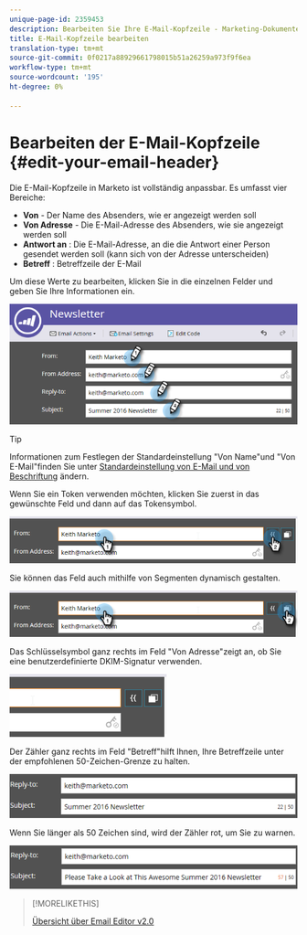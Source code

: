 ```yaml
---
unique-page-id: 2359453
description: Bearbeiten Sie Ihre E-Mail-Kopfzeile - Marketing-Dokumente - Produktdokumentation
title: E-Mail-Kopfzeile bearbeiten
translation-type: tm+mt
source-git-commit: 0f0217a88929661798015b51a26259a973f9f6ea
workflow-type: tm+mt
source-wordcount: '195'
ht-degree: 0%

---
```



# Bearbeiten der E-Mail-Kopfzeile {#edit-your-email-header}

Die E-Mail-Kopfzeile in Marketo ist vollständig anpassbar. Es umfasst vier Bereiche:

* **Von**  - Der Name des Absenders, wie er angezeigt werden soll
* **Von Adresse**  - Die E-Mail-Adresse des Absenders, wie sie angezeigt werden soll
* **Antwort an** : Die E-Mail-Adresse, an die die Antwort einer Person gesendet werden soll (kann sich von der Adresse unterscheiden)
* **Betreff** : Betreffzeile der E-Mail

Um diese Werte zu bearbeiten, klicken Sie in die einzelnen Felder und geben Sie Ihre Informationen ein.

![](assets/one-3.png)

>[!TIP]
>
>Informationen zum Festlegen der Standardeinstellung &quot;Von Name&quot;und &quot;Von E-Mail&quot;finden Sie unter [Standardeinstellung von E-Mail und von Beschriftung](/help/marketo/product-docs/administration/email-setup/change-the-default-from-email-and-from-label.md) ändern.

Wenn Sie ein Token verwenden möchten, klicken Sie zuerst in das gewünschte Feld und dann auf das Tokensymbol.

![](assets/two-3.png)

Sie können das Feld auch mithilfe von Segmenten dynamisch gestalten.

![](assets/three-2.png)

Das Schlüsselsymbol ganz rechts im Feld &quot;Von Adresse&quot;zeigt an, ob Sie eine benutzerdefinierte DKIM-Signatur verwenden.

![](assets/four-2.png)

Der Zähler ganz rechts im Feld &quot;Betreff&quot;hilft Ihnen, Ihre Betreffzeile unter der empfohlenen 50-Zeichen-Grenze zu halten.

![](assets/five-1.png)

Wenn Sie länger als 50 Zeichen sind, wird der Zähler rot, um Sie zu warnen.

![](assets/six-1.png)

>[!MORELIKETHIS]
>
>[Übersicht über Email Editor v2.0](/help/marketo/product-docs/email-marketing/general/email-editor-2/email-editor-v2-0-overview.md)
